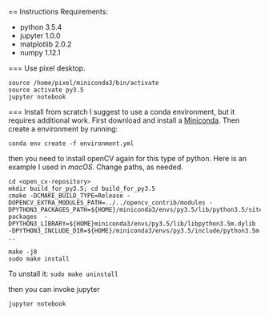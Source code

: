 == Instructions
Requirements:
   * python 3.5.4
   * jupyter 1.0.0
   * matplotlib 2.0.2
   * numpy 1.12.1

=== Use pixel desktop.
```shell
source /home/pixel/miniconda3/bin/activate
source activate py3.5
jupyter notebook
```

=== Install from scratch
I suggest to use a conda environment, but it requires additional work.
First download and install a [Miniconda](https://conda.io/miniconda.html).
Then create a environment by running:
```
conda env create -f environment.yml
```

then you need to install openCV again for this type of python.
Here is an example I used in *macOS*. Change paths, as needed.
```unix
cd <open_cv-repository>
mkdir build_for_py3.5; cd build_for_py3.5
cmake -DCMAKE_BUILD_TYPE=Release -DOPENCV_EXTRA_MODULES_PATH=../../opencv_contrib/modules -DPYTHON3_PACKAGES_PATH=${HOME}/miniconda3/envs/py3.5/lib/python3.5/site-packages  -DPYTHON3_LIBRARY=${HOME}miniconda3/envs/py3.5/lib/libpython3.5m.dylib -DPYTHON3_INCLUDE_DIR=${HOME}/miniconda3/envs/py3.5/include/python3.5m ..

make -j8
sudo make install
```
To unstall it: `sudo make uninstall`

then you can invoke jupyter
```
jupyter notebook
```
